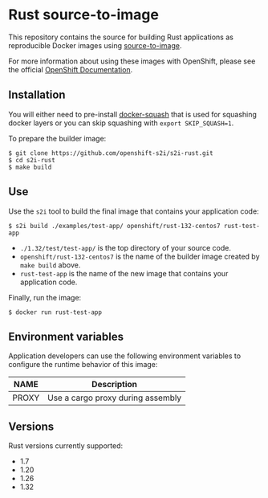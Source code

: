 Rust source-to-image
====================

This repository contains the source for building Rust applications as reproducible Docker images using [source-to-image](https://github.com/openshift/source-to-image).

For more information about using these images with OpenShift, please see the
official [OpenShift Documentation](https://docs.openshift.org/latest/architecture/core_concepts/builds_and_image_streams.html#source-build).

Installation
---------------
You will either need to pre-install [docker-squash](https://github.com/goldmann/docker-squash) that is used for squashing docker layers
or you can skip squashing with `export SKIP_SQUASH=1`.

To prepare the builder image:
```shell
$ git clone https://github.com/openshift-s2i/s2i-rust.git
$ cd s2i-rust
$ make build
```

Use
---------------
Use the `s2i` tool to build the final image that contains your application code:
```shell
$ s2i build ./examples/test-app/ openshift/rust-132-centos7 rust-test-app
```
* `./1.32/test/test-app/` is the top directory of your source code.
* `openshift/rust-132-centos7` is the name of the builder image created by `make build` above.
* `rust-test-app` is the name of the new image that contains your application code.

Finally, run the image:
```shell
$ docker run rust-test-app
```

Environment variables
---------------------

Application developers can use the following environment variables to configure the runtime behavior of this image:

NAME        | Description
------------|-------------
PROXY       | Use a cargo proxy during assembly

Versions
---------------
Rust versions currently supported:
* 1.7
* 1.20
* 1.26
* 1.32
